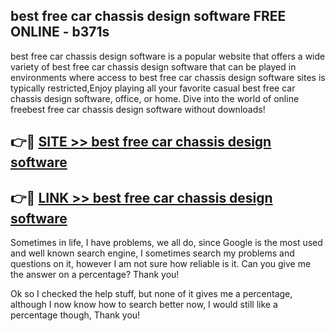 ## best free car chassis design software FREE ONLINE - b371s

best free car chassis design software is a popular website that offers a wide variety of best free car chassis design software that can be played in environments where access to best free car chassis design software sites is typically restricted,Enjoy playing all your favorite casual best free car chassis design software, office, or home. Dive into the world of online freebest free car chassis design software without downloads!

## 👉🔴 [SITE >> best free car chassis design software](http://news.freeplayer.one?title=best_free_car_chassis_design_software&ref=FRRE)

## 👉🔴 [LINK >> best free car chassis design software](http://news.freeplayer.one?title=best_free_car_chassis_design_software&ref=FREE)

Sometimes in life, I have problems, we all do, since Google is the most used and well known search engine, I sometimes search my problems and questions on it, however I am not sure how reliable is it. Can you give me the answer on a percentage? Thank you!

Ok so I checked the help stuff, but none of it gives me a percentage, although I now know how to search better now, I would still like a percentage though, Thank you!